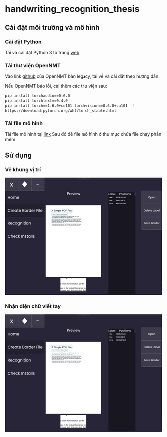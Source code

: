 # handwriting_recognition_thesis

## Cài đặt môi trường và mô hình

### Cài đặt Python
Tải và cài đặt Python 3 từ trang [web](https://www.python.org/)

### Tải thư viện OpenNMT
Vào link [github](https://github.com/OpenNMT/OpenNMT-py/tree/legacy) của OpenNMT bản legacy, tải về và cài đặt theo hướng dẫn.

Nếu OpenNMT báo lỗi, cài thêm các thư viện sau:
```
pip install torchaudio==0.6.0
pip install torchtext==0.4.0
pip install torch==1.6.0+cu101 torchvision==0.6.0+cu101 -f https://download.pytorch.org/whl/torch_stable.html
```

### Tải file mô hình
Tải file mô hình tại [link](https://drive.google.com/file/d/1C-YFUEod8egCE1BNKbmzA5kFznuIdjUG/view?usp=sharing)
Sau đó để file mô hình ở thư mục chứa file chạy phần mềm

## Sử dụng

### Vẽ khung vị trí
![Vẽ khung vị trí](https://github.com/soiluahung/handwriting_recognition_thesis/blob/main/readme/mockup_one.png)

### Nhận diện chữ viết tay
![Nhận diện chữ viết tay](https://github.com/soiluahung/handwriting_recognition_thesis/blob/main/readme/mockup_one.png)
